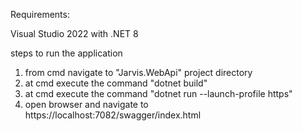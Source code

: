 Requirements:

Visual Studio 2022 with .NET 8

steps to run the application
1. from cmd navigate to "Jarvis.WebApi" project directory
2. at cmd execute the command "dotnet build"
3. at cmd execute the command "dotnet run --launch-profile https"
4. open browser and navigate to https://localhost:7082/swagger/index.html
